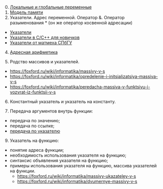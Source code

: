 0. [Локальные и глобальные переменные](https://foxford.ru/wiki/informatika/lokalnye-i-globalnye-peremennye)
2. [Модель памяти](https://foxford.ru/wiki/informatika/model-pamyati-prilozheniya)
3. Указатели. Адрес переменной. Оператор &. Оператор разыменования \* (он же оператор косвенной адресации)
  * [Указатели](https://foxford.ru/wiki/informatika/ukazateli-v-s) 
  * [Указатели в C/C++ для новичков](https://jakeroid.com/ru/blog/ukazateli-v-c-c-dlya-novichkov-chast-1.html)
  * [Указатели от матмеха СПбГУ](http://www.math.spbu.ru/user/dlebedin/ncpp4.pdf)

4. [Адресная арифметика](https://foxford.ru/wiki/informatika/adresnaya-arifmetika-v-s)

5. Родство массивов и указателей.
  * https://foxford.ru/wiki/informatika/massivy-v-s
  *  https://foxford.ru/wiki/informatika/opredelenie-i-initsializatsiya-massiva-v-s
  * https://foxford.ru/wiki/informatika/peredacha-massiva-v-funktsiyu-i-vozvrat-iz-funktsii-v-s

6.	Константный указатель и указатель на константу.

7.	Передача аргументов внутрь функции:
  * передача по значению;
  * передача по ссылке;
  * [передача по указателю](https://foxford.ru/wiki/informatika/peredacha-parametra-po-ukazatelyu-v-s)
  
9.	Указатель на функцию:
  * понятие адреса функции;
  * необходимость использования указателя на функцию;
  * синтаксис объявления указателя на функцию;
  * примеры использования указателя на функцию, массива указателей на функции.
    * https://foxford.ru/wiki/informatika/massivy-ukazateley-v-s
    * https://foxford.ru/wiki/informatika/dvumernye-massivy-v-s
  
  

  
